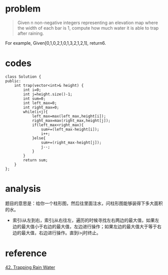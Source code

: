 # problem
>Given n non-negative integers representing an elevation map where the width of each bar is 1, compute how much water it is able to trap after raining.

For example, 
Given[0,1,0,2,1,0,1,3,2,1,2,1], return6.


# codes
```
class Solution {
public:
    int trap(vector<int>& height) {
        int i=0;
        int j=height.size()-1;
        int sum=0;
        int left_max=0;
        int right_max=0;
        while(i<j){
            left_max=max(left_max,height[i]);
            right_max=max(right_max,height[j]);
            if(left_max<right_max){
                sum+=(left_max-height[i]);
                i++;
            }else{
                sum+=(right_max-height[j]);
                j--;
            }
        }
        return sum;
    }
};
```

# analysis

题目的意思是：给你一个柱形图，然后往里面注水，问柱形图能够装得下多大面积的水。

- 索引i从左到右，索引j从右往左，遍历的时候寻找左右两边的最大值，如果左边的最大值小于右边的最大值，左边进行操作；如果左边的最大值大于等于右边的最大值，右边进行操作。直到i>j时终止。
# reference
[42. Trapping Rain Water][1]

[1]: https://leetcode.com/problems/trapping-rain-water/discuss/17391/Share-my-short-solution.


